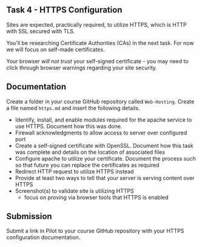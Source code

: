## Task 4 - HTTPS Configuration

Sites are expected, practically required, to utilize HTTPS, which is HTTP with SSL secured with TLS.  

You'll be researching Certificate Authorities (CAs) in the next task.  For now we will focus on self-made certificates.

Your browser *will not trust* your self-signed certificate - you may need to click through browser warnings regarding your site security.

## Documentation

Create a folder in your course GitHub repository called `Web-Hosting`.  Create a file named `https.md` and insert the following details.

- Identify, install, and enable modules required for the apache service to use HTTPS.  Document how this was done.
- Firewall acknowledgments to allow access to server over configured port
- Create a self-signed certificate with OpenSSL.  Document how this task was complete and details on the location of associated files
- Configure apache to utilize your certificate.  Document the process such so that future you can replace the certificates as required
- Redirect HTTP request to utilize HTTPS instead
- Provide at least two ways to tell that your server is serving content over HTTPS
- Screenshot(s) to validate site is utilizing HTTPS
    - focus on proving via browser tools that HTTPS is enabled

## Submission

Submit a link in Pilot to your course GitHub repository with your HTTPS configuration documentation.
